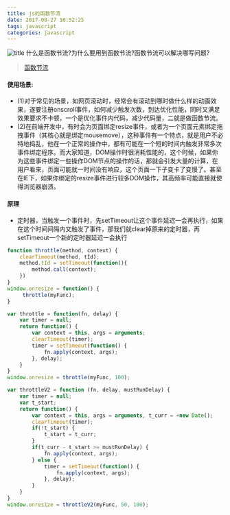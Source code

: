 ```yaml
---
title: js的函数节流
date: 2017-08-27 10:52:25
tags: javascript
categories: javascript
---
```

![title](//upload-images.jianshu.io/upload_images/1096130-fe7e33473c926bcc.jpg?imageMogr2/auto-orient/strip%7CimageView2/2/w/1240)
什么是函数节流?为什么要用到函数节流?函数节流可以解决哪写问题?
<!--more-->
> [函数节流](//www.alloyteam.com/2012/11/javascript-throttle/)

#### 使用场景: 
- (1)对于常见的场景，如网页滚动时，经常会有滚动到哪时做什么样的动画效果，遂要注册onscroll事件，如何减少触发次数，到达优化性能，同时又满足效果要求不卡顿，一个是优化事件内代码，减少代码量，二就是做函数节流。
- (2)在前端开发中，有时会为页面绑定resize事件，或者为一个页面元素绑定拖拽事件（其核心就是绑定mousemove），这种事件有一个特点，就是用户不必特地捣乱，他在一个正常的操作中，都有可能在一个短的时间内触发非常多次事件绑定程序。而大家知道，DOM操作时很消耗性能的，这个时候，如果你为这些事件绑定一些操作DOM节点的操作的话，那就会引发大量的计算，在用户看来，页面可能就一时间没有响应，这个页面一下子变卡了变慢了。甚至在IE下，如果你绑定的resize事件进行较多DOM操作，其高频率可能直接就使得浏览器崩溃。
#### 原理
- 定时器，当触发一个事件时，先setTimeout让这个事件延迟一会再执行，如果在这个时间间隔内又触发了事件，那我们就clear掉原来的定时器，再setTimeout一个新的定时器延迟一会执行

```js
function throttle(method, context) {
    clearTimeout(method, tId);
    method.tId = setTimeout(function(){
        method.call(context);
    })
}
window.onresize = function() {
     throttle(myFunc);
}
```

```js
var throttle = function(fn, delay) {
    var timer = null;
    return function() {
        var context = this, args = arguments;
        clearTimeout(timer);
        timer = setTimeout(function() {
            fn.apply(context, args);
        }, delay);
    }
}
window.onresize = throttle(myFunc, 100);

```

```js
var throttleV2 = function (fn, delay, mustRunDelay) {
    var timer = null;
    var t_start;
    return function() {
        var context = this, args = arguments, t_curr = +new Date();
        clearTimeout(timer);
        if(!t_start) {
            t_start = t_curr;
        }
        if(t_curr - t_start >= mustRunDelay) {
            fn.apply(context, args);
        } else {
            timer = setTimeout(function() {
                fn.apply(context, args);
            }, delay);
        }
    }
}
window.onresize = throttleV2(myFunc, 50, 100);
```
